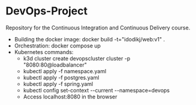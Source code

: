 # DevOps-Project
Repository for the Continuous Integration and Continuous Delivery course.

- Building the docker image: docker build -t="idodikj/web:v1" .
- Orchestration: docker compose up
- Kubernetes commands:
  - k3d cluster create devopscluster cluster -p "8080:80@loadbalancer"
  - kubectl apply -f namespace.yaml
  - kubectl apply -f postgres.yaml
  - kubectl apply -f spring.yaml
  - kubectl config set-context --current --namespace=devops
  - Access localhost:8080 in the browser
